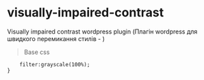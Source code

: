 # visually-impaired-contrast
Visually impaired contrast wordpress plugin
(Плагін wordpress для швидкого перемикання стилів - ) 
  
>Base css  
```body {
	filter:grayscale(100%);
}
```  
